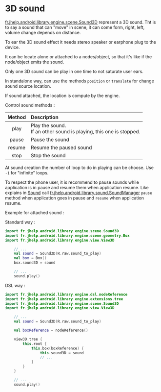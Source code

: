 # 3D sound

[fr.jhelp.android.library.engine.scene.Sound3D](../../src/main/java/fr/jhelp/android/library/engine/scene/Scene3D.kt)
represent a 3D sound. Tht is to say a sound that can "move" in scene, it can come form, right, left, volume change depends on distance.

To ear the 3D sound effect it needs stereo speaker or earphone plug to the device.

It can be locate alone or attached to a nodes/object, so that it's like if the node/object emits the sound.

Only one 3D sound can be play in one time to not saturate user ears. 

In standalone way, can use the methods `position` or `translate` for change sound source location.

If sound attached, the location is compute by the engine.

Control sound methods :

| Method | Description                                                             |
|:------:|:------------------------------------------------------------------------|
|  play  | Play the sound.</br>If an other sound is playing, this one is  stopped. |
| pause  | Pause the sound                                                         |
| resume | Resume the paused sound                                                 |
|  stop  | Stop the sound                                                          |

At sound creation the number of loop to do in playing can be choose. Use `-1` for "infinite" loops.

To respect the phone user, it is recommend to pause sounds while application is in pause and resume 
them when application resume. Like explains in [Sound](../../../sound/doc/SoundDocumentation.md) call
[fr.jhelp.android.library.sound.SoundManager](../../../sound/src/main/java/fr/jhelp/android/library/sound/SoundManager.kt)
`pause` method when application goes in pause and `resume` when application resume.

Example for attached sound :

Standard way :

```kotlin
import fr.jhelp.android.library.engine.scene.Sound3D
import fr.jhelp.android.library.engine.scene.geometry.Box
import fr.jhelp.android.library.engine.view.View3D

    // ...
    val sound = Sound3D(R.raw.sound_to_play)
    val box = Box()
    box.sound3D = sound

    // ...
    sound.play()
```

DSL way :

```kotlin
import fr.jhelp.android.library.engine.dsl.nodeReference
import fr.jhelp.android.library.engine.extensions.tree
import fr.jhelp.android.library.engine.scene.Sound3D
import fr.jhelp.android.library.engine.view.View3D

    // ...
    val sound = Sound3D(R.raw.sound_to_play)

    val boxReference = nodeReference()

    view3D.tree {
        this.root {
            this.box(boxReference) {
                this.sound3D = sound
                // ...
            }
        }
    }

    // ...
    sound.play()
```
